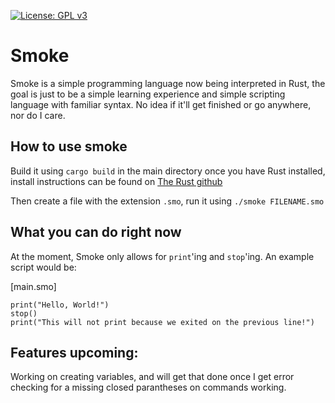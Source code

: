 [![License: GPL v3](https://img.shields.io/badge/License-GPL%20v3-blue.svg)](https://www.gnu.org/licenses/gpl-3.0)

# Smoke

Smoke is a simple programming language now being interpreted in Rust, the goal is just to be a
simple learning experience and simple scripting language with familiar syntax. No idea if
it'll get finished or go anywhere, nor do I care.

## How to use smoke

Build it using `cargo build` in the main directory once you have Rust installed, install instructions can be found on [The Rust github](https://github.com/rust-lang/rust)

Then create a file with the extension `.smo`, run it using `./smoke FILENAME.smo`

## What you can do right now

At the moment, Smoke only allows for `print`'ing and `stop`'ing.
An example script would be:

[main.smo]

```
print("Hello, World!")
stop()
print("This will not print because we exited on the previous line!")
```

## Features upcoming:

Working on creating variables, and will get that done once I get error checking for a missing closed parantheses on commands working.